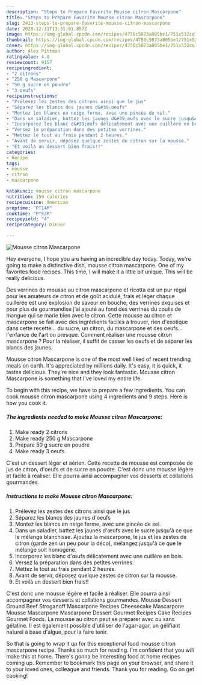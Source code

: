 ```yaml
---
description: "Steps to Prepare Favorite Mousse citron Mascarpone"
title: "Steps to Prepare Favorite Mousse citron Mascarpone"
slug: 2413-steps-to-prepare-favorite-mousse-citron-mascarpone
date: 2020-12-31T13:31:01.857Z
image: https://img-global.cpcdn.com/recipes/4750c5073a805be1/751x532cq70/mousse-citron-mascarpone-photo-principale-de-la-recette.jpg
thumbnail: https://img-global.cpcdn.com/recipes/4750c5073a805be1/751x532cq70/mousse-citron-mascarpone-photo-principale-de-la-recette.jpg
cover: https://img-global.cpcdn.com/recipes/4750c5073a805be1/751x532cq70/mousse-citron-mascarpone-photo-principale-de-la-recette.jpg
author: Alex Pittman
ratingvalue: 4.8
reviewcount: 9157
recipeingredient:
- "2 citrons"
- "250 g Mascarpone"
- "50 g sucre en poudre"
- "3 oeufs"
recipeinstructions:
- "Prélevez les zestes des citrons ainsi que le jus"
- "Séparez les blancs des jaunes d&#39;oeufs"
- "Montez les blancs en neige ferme, avec une pincée de sel."
- "Dans un saladier, battez les jaunes d&#39;œufs avec le sucre jusqu&#39;à ce que le mélange blanchisse. Ajoutez la mascarpone, le jus et les zestes de citron (garde zen un peu pour la déco), mélangez jusqu&#39;à ce que le mélange soit homogène."
- "Incorporez les blanc d&#39;œufs délicatement avec une cuillère en bois."
- "Versez la préparation dans des petites verrines."
- "Mettez le tout au frais pendant 2 heures."
- "Avant de servir, déposez quelque zestes de citron sur la mousse."
- "Et voilà un dessert bien frais!!"
categories:
- Recipe
tags:
- mousse
- citron
- mascarpone

katakunci: mousse citron mascarpone 
nutrition: 159 calories
recipecuisine: American
preptime: "PT14M"
cooktime: "PT53M"
recipeyield: "4"
recipecategory: Dinner

---
```



![Mousse citron Mascarpone](https://img-global.cpcdn.com/recipes/4750c5073a805be1/751x532cq70/mousse-citron-mascarpone-photo-principale-de-la-recette.jpg)

Hey everyone, I hope you are having an incredible day today. Today, we're going to make a distinctive dish, mousse citron mascarpone. One of my favorites food recipes. This time, I will make it a little bit unique. This will be really delicious.

Des verrines de mousse au citron mascarpone et ricotta est un pur régal pour les amateurs de citron et de goût acidulé, frais et léger chaque cuillerée est une explosion de saveur en bouche, des verrines exquises et pour plus de gourmandise j&#39;ai ajouté au fond des verrines du coulis de mangue qui se marie bien avec le citron. Cette mousse au citron et mascarpone se fait avec des ingrédients faciles à trouver, rien d&#39;exotique dans cette recette… du sucre, un citron, du mascarpone et des oeufs… l&#39;enfance de l&#39;art ou presque. Comment réaliser une mousse citron mascarpone ? Pour la réaliser, il suffit de casser les oeufs et de séparer les blancs des jaunes.

Mousse citron Mascarpone is one of the most well liked of recent trending meals on earth. It's appreciated by millions daily. It's easy, it is quick, it tastes delicious. They're nice and they look fantastic. Mousse citron Mascarpone is something that I've loved my entire life.


To begin with this recipe, we have to prepare a few ingredients. You can cook mousse citron mascarpone using 4 ingredients and 9 steps. Here is how you cook it.

<!--inarticleads1-->

##### The ingredients needed to make Mousse citron Mascarpone:

1. Make ready 2 citrons
1. Make ready 250 g Mascarpone
1. Prepare 50 g sucre en poudre
1. Make ready 3 oeufs


C&#39;est un dessert léger et aérien. Cette recette de mousse est composée de jus de citron, d&#39;oeufs et de sucre en poudre. C&#39;est donc une mousse légère et facile à réaliser. Elle pourra ainsi accompagner vos desserts et collations gourmandes. 

<!--inarticleads2-->

##### Instructions to make Mousse citron Mascarpone:

1. Prélevez les zestes des citrons ainsi que le jus
1. Séparez les blancs des jaunes d&#39;oeufs
1. Montez les blancs en neige ferme, avec une pincée de sel.
1. Dans un saladier, battez les jaunes d&#39;œufs avec le sucre jusqu&#39;à ce que le mélange blanchisse. Ajoutez la mascarpone, le jus et les zestes de citron (garde zen un peu pour la déco), mélangez jusqu&#39;à ce que le mélange soit homogène.
1. Incorporez les blanc d&#39;œufs délicatement avec une cuillère en bois.
1. Versez la préparation dans des petites verrines.
1. Mettez le tout au frais pendant 2 heures.
1. Avant de servir, déposez quelque zestes de citron sur la mousse.
1. Et voilà un dessert bien frais!!


C&#39;est donc une mousse légère et facile à réaliser. Elle pourra ainsi accompagner vos desserts et collations gourmandes. Mousse Dessert Ground Beef Stroganoff Mascarpone Recipes Cheesecake Mascarpone Mousse Mascarpone Mascarpone Dessert Gourmet Recipes Cake Recipes Gourmet Foods. La mousse au citron peut se préparer avec ou sans gélatine. Il est également possible d&#39;utiliser de l&#39;agar-agar, un gélifiant naturel à base d&#39;algue, pour la faire tenir. 

So that is going to wrap it up for this exceptional food mousse citron mascarpone recipe. Thanks so much for reading. I'm confident that you will make this at home. There's gonna be interesting food at home recipes coming up. Remember to bookmark this page on your browser, and share it to your loved ones, colleague and friends. Thank you for reading. Go on get cooking!
